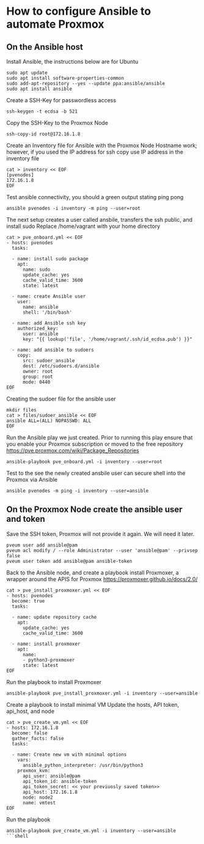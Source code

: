 
# How to configure Ansible to automate Proxmox 


## On the Ansible host

Install Ansible, the instructions below are for Ubuntu
```shell
sudo apt update
sudo apt install software-properties-common
sudo add-apt-repository --yes --update ppa:ansible/ansible
sudo apt install ansible
```


Create a SSH-Key for passwordless access 
```shell
ssh-keygen -t ecdsa -b 521
```

Copy the SSH-Key to the Proxmox Node
```shell
ssh-copy-id root@172.16.1.8
```

Create an Inventory file for Ansible with the Proxmox Node
  Hostname work; however, if you used the IP address for ssh copy use IP address in the inventory file
```shell
cat > inventory << EOF
[pvenodes]
172.16.1.8
EOF
```

Test ansible connectivity, you should a green output stating ping pong
```shell
ansible pvenodes -i inventory -m ping --user=root
```

The next setup creates a user called ansbile, transfers the ssh public, and install sudo
  Replace /home/vagrant with your home directory
```shell  
cat > pve_onboard.yml << EOF
- hosts: pvenodes
  tasks:

  - name: install sudo package
    apt:
      name: sudo
      update_cache: yes
      cache_valid_time: 3600
      state: latest

  - name: create Ansible user
    user:
      name: ansible
      shell: '/bin/bash'

  - name: add Ansible ssh key
    authorized_key:
      user: ansible
      key: "{{ lookup('file', '/home/vagrant/.ssh/id_ecdsa.pub') }}"

  - name: add ansible to sudoers
    copy:
      src: sudoer_ansible
      dest: /etc/sudoers.d/ansible
      owner: root
      group: root
      mode: 0440
EOF
```

Creating the sudoer file for the ansible user
```shell
mkdir files
cat > files/sudoer_ansible << EOF
ansible ALL=(ALL) NOPASSWD: ALL
EOF
```

Run the Ansible play we just created.
  Prior to running this play ensure that you enable your Proxmox subscription or moved to the free repository 
  https://pve.proxmox.com/wiki/Package_Repositories

```shell
ansible-playbook pve_onboard.yml -i inventory --user=root
```
Test to the see the newly created ansbile user can secure shell into the Proxmox via Ansible
```shell
ansible pvenodes -m ping -i inventory --user=ansible 
```

## On the Proxmox Node create the ansible user and token
  Save the SSH token, Proxmox will not provide it again. We will need it later.
```shell
pveum user add ansible@pam
pveum acl modify / --role Administrator --user 'ansible@pam' --privsep false
pveum user token add ansible@pam ansible-token
```

Back to the Ansible node, and create a playbook install Proxmoxer, a wrapper around the APIS for Proxmox
https://proxmoxer.github.io/docs/2.0/

```shell
cat > pve_install_proxmoxer.yml << EOF
- hosts: pvenodes
  become: true
  tasks:

  - name: update repository cache
    apt:
      update_cache: yes
      cache_valid_time: 3600

  - name: install proxmoxer
    apt:
      name:
      - python3-proxmoxer
      state: latest
EOF
```

Run the playbook to install Proxmoxer
```shell
ansible-playbook pve_install_proxmoxer.yml -i inventory --user=ansible
```


Create a playbook to install minimal VM
  Update the hosts, API token, api_host, and node
```shell
cat > pve_create_vm.yml << EOF
- hosts: 172.16.1.8
  become: false
  gather_facts: false
  tasks:

  - name: Create new vm with minimal options
    vars:
      ansible_python_interpreter: /usr/bin/python3
    proxmox_kvm:
      api_user: ansible@pam
      api_token_id: ansible-token
      api_token_secret: << your previuosly saved token>>
      api_host: 172.16.1.8
      node: node2
      name: vmtest
EOF
```
Run the playbook
```shell
ansible-playbook pve_create_vm.yml -i inventory --user=ansible
```shell
